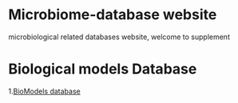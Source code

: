 # Microbiome-database website
microbiological related databases website, welcome to supplement
# Biological models Database
1.[BioModels database](http://www.ebi.ac.uk/biomodels-main/)
